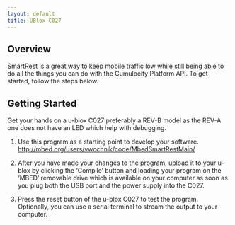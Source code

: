 ```yaml
---
layout: default
title: UBlox C027
---
```


## Overview

SmartRest is a great way to keep mobile traffic low while still being able to do all the things you can do with the Cumulocity Platform API. To get started, follow the steps below.

## Getting Started

Get your hands on a u-blox C027 preferably a REV-B model as the REV-A one does not have an LED which help with debugging.

1. Use this program as a starting point to develop your software.
http://mbed.org/users/vwochnik/code/MbedSmartRestMain/

1. After you have made your changes to the program, upload it to your u-blox by clicking the ‘Compile’ button and loading your program on the ‘MBED’ removable drive which is available on your computer as soon as you plug both the USB port and the power supply into the C027.

1. Press the reset button of the u-blox C027 to test the program. Optionally, you can use a serial terminal to stream the output to your computer.
